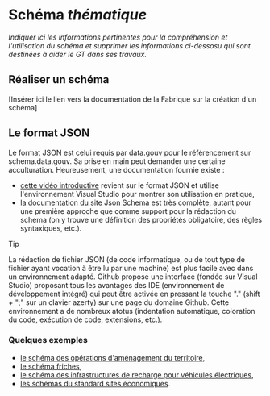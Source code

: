 # Schéma _thématique_

_Indiquer ici les informations pertinentes pour la compréhension et l'utilisation du schéma et supprimer les informations ci-dessosu qui sont destinées à aider le GT dans ses travaux._

## Réaliser un schéma 
[Insérer ici le lien vers la documentation de la Fabrique sur la création d'un schéma]

## Le format JSON
Le format JSON est celui requis par data.gouv pour le référencement sur schema.data.gouv. Sa prise en main peut demander une certaine acculturation. Heureusement, une documentation fournie existe : 
* [cette vidéo introductive](https://youtu.be/gLcr84H2x5Q) revient sur le format JSON et utilise l'environnement Visual Studio pour montrer son utilisation en pratique,
* [la documentation du site Json Schema](https://json-schema.org/learn/getting-started-step-by-step) est très complète, autant pour une première approche que comme support pour la rédaction du schema (on y trouve une définition des propriétés obligatoire, des règles syntaxiques, etc.).

> [!TIP]
> La rédaction de fichier JSON (de code informatique, ou de tout type de fichier ayant vocation à être lu par une machine) est plus facile avec dans un environnement adapté. Github propose une interface (fondée sur Visual Studio) proposant tous les avantages des IDE (environnement de développement intégré) qui peut être activée en pressant la touche "." (shift + ";" sur un clavier azerty) sur une page du domaine Github. Cette environnement a de nombreux atotus (indentation automatique, coloration du code, exécution de code, extensions, etc.).

### Quelques exemples 
* [le schéma des opérations d'aménagement du territoire](https://github.com/cnigfr/schema-operations-amenagement/blob/main/schema/operation-amenagement/schema_operation-amenagement.json),
* [le schéma friches](https://github.com/cnigfr/schema-friches/blob/main/schema.json),
* [le schéma des infrastructures de recharge pour véhicules électriques](https://github.com/etalab/schema-irve/blob/master/statique/schema-statique.json),
* [les schémas du standard sites économiques](https://schema.data.gouv.fr/cnigfr/schema-sites-economiques/). 
